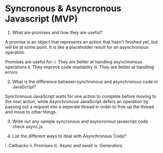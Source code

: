 # Syncronous & Asyncronous Javascript (MVP)

1. What are promises and how they are useful?

A promise is an object that represents an action that hasn't finished yet, but will be at some point. It is like a placeholder result for an asynchronous operation

Promises are useful for:
i. They are better at handling asynchronous operations
ii. They improve code readablity
iii. They are better at handling errors

2. What is the difference between synchronous and asynchronous code in JavaScript?

Synchronous JavaScript waits for one action to complete before moving to the next action, while
Asynchronoue JavaScript defers an operation by passing out a request into a seperate thread in order to free up the thread and move to other things.

3. Write out any sample syncronous and asyncronous javascript code
check async.js

4. List the different ways to deal with Asynchronous Code?

i. Callbacks
ii. Promises
iii. Async and await
iv. Generators